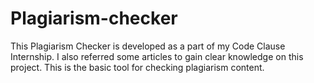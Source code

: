 # Plagiarism-checker
This Plagiarism Checker is developed as a part of my Code Clause Internship. I also referred some articles to gain clear knowledge on this project. This is the basic tool for checking plagiarism content.
